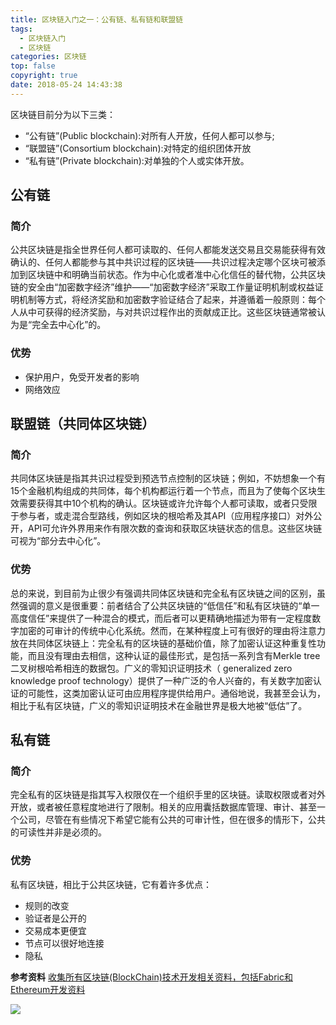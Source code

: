 ```yaml
---
title: 区块链入门之一：公有链、私有链和联盟链
tags:
  - 区块链入门
  - 区块链
categories: 区块链
top: false
copyright: true
date: 2018-05-24 14:43:38
---
```

区块链目前分为以下三类：
* “公有链”(Public blockchain):对所有人开放，任何人都可以参与;
* “联盟链”(Consortium blockchain):对特定的组织团体开放
* “私有链”(Private blockchain):对单独的个人或实体开放。


<!--more-->

## 公有链
### 简介
公共区块链是指全世界任何人都可读取的、任何人都能发送交易且交易能获得有效确认的、任何人都能参与其中共识过程的区块链——共识过程决定哪个区块可被添加到区块链中和明确当前状态。作为中心化或者准中心化信任的替代物，公共区块链的安全由“加密数字经济”维护——“加密数字经济”采取工作量证明机制或权益证明机制等方式，将经济奖励和加密数字验证结合了起来，并遵循着一般原则：每个人从中可获得的经济奖励，与对共识过程作出的贡献成正比。这些区块链通常被认为是“完全去中心化”的。
### 优势
* 保护用户，免受开发者的影响
* 网络效应


## 联盟链（共同体区块链）
### 简介
共同体区块链是指其共识过程受到预选节点控制的区块链；例如，不妨想象一个有15个金融机构组成的共同体，每个机构都运行着一个节点，而且为了使每个区块生效需要获得其中10个机构的确认。区块链或许允许每个人都可读取，或者只受限于参与者，或走混合型路线，例如区块的根哈希及其API（应用程序接口）对外公开，API可允许外界用来作有限次数的查询和获取区块链状态的信息。这些区块链可视为“部分去中心化”。
### 优势
总的来说，到目前为止很少有强调共同体区块链和完全私有区块链之间的区别，虽然强调的意义是很重要：前者结合了公共区块链的“低信任”和私有区块链的“单一高度信任”来提供了一种混合的模式，而后者可以更精确地描述为带有一定程度数字加密的可审计的传统中心化系统。然而，在某种程度上可有很好的理由将注意力放在共同体区块链上：完全私有的区块链的基础价值，除了加密认证这种重复性功能，而且没有理由去相信，这种认证的最佳形式，是包括一系列含有Merkle tree二叉树根哈希相连的数据包。广义的零知识证明技术（ generalized zero knowledge proof technology）提供了一种广泛的令人兴奋的，有关数字加密认证的可能性，这类加密认证可由应用程序提供给用户。通俗地说，我甚至会认为，相比于私有区块链，广义的零知识证明技术在金融世界是极大地被“低估”了。

## 私有链

### 简介
完全私有的区块链是指其写入权限仅在一个组织手里的区块链。读取权限或者对外开放，或者被任意程度地进行了限制。相关的应用囊括数据库管理、审计、甚至一个公司，尽管在有些情况下希望它能有公共的可审计性，但在很多的情形下，公共的可读性并非是必须的。

### 优势
私有区块链，相比于公共区块链，它有着许多优点：

* 规则的改变
* 验证者是公开的
* 交易成本更便宜
* 节点可以很好地连接
* 隐私



**参考资料**
[收集所有区块链(BlockChain)技术开发相关资料，包括Fabric和Ethereum开发资料](https://github.com/chaozh/awesome-blockchain-cn)

![](http://oankigr4l.bkt.clouddn.com/wexin.png)